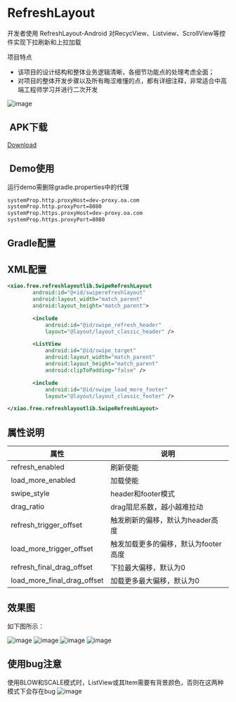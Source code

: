 # RefreshLayout

开发者使用 RefreshLayout-Android 对RecycView、Listview、ScrollView等控件实现下拉刷新和上拉加载

项目特点
* 该项目的设计结构和整体业务逻辑清晰，各细节功能点的处理考虑全面；
* 对项目的整体开发步骤以及所有晦涩难懂的点，都有详细注释，非常适合中高端工程师学习并进行二次开发

![image](https://github.com/linuxjava/RefreshLayout/raw/master/gif/note.png)

##  APK下载
[Download](https://github.com/linuxjava/RefreshLayout/raw/master/apk/app-debug.apk)
##  Demo使用
运行demo需删除gradle.properties中的代理
```xml
systemProp.http.proxyHost=dev-proxy.oa.com
systemProp.http.proxyPort=8080
systemProp.https.proxyHost=dev-proxy.oa.com
systemProp.https.proxyPort=8080
```
## Gradle配置

## XML配置
```xml
<xiao.free.refreshlayoutlib.SwipeRefreshLayout
        android:id="@+id/swiperefreshlayout"
        android:layout_width="match_parent"
        android:layout_height="match_parent">

        <include
            android:id="@id/swipe_refresh_header"
            layout="@layout/layout_classic_header" />

        <ListView
            android:id="@id/swipe_target"
            android:layout_width="match_parent"
            android:layout_height="match_parent"
            android:clipToPadding="false" />

        <include
            android:id="@id/swipe_load_more_footer"
            layout="@layout/layout_classic_footer" />

</xiao.free.refreshlayoutlib.SwipeRefreshLayout>
```
## 属性说明
|属性|说明|
|----|-----
|refresh_enabled|刷新使能
|load_more_enabled|加载使能
|swipe_style|header和footer模式
|drag_ratio|drag阻尼系数，越小越难拉动
|refresh_trigger_offset|触发刷新的偏移，默认为header高度
|load_more_trigger_offset|触发加载更多的偏移，默认为footer高度
|refresh_final_drag_offset|下拉最大偏移，默认为0
|load_more_final_drag_offset|加载更多最大偏移，默认为0

## 效果图
如下图所示：

![image](https://github.com/linuxjava/RefreshLayout/raw/master/gif/1.gif)
![image](https://github.com/linuxjava/RefreshLayout/raw/master/gif/2.gif)
![image](https://github.com/linuxjava/RefreshLayout/raw/master/gif/3.gif)
![image](https://github.com/linuxjava/RefreshLayout/raw/master/gif/4.gif)

## 使用bug注意
使用BLOW和SCALE模式时，ListView或其Item需要有背景颜色，否则在这两种模式下会存在bug
![image](https://github.com/linuxjava/RefreshLayout/raw/master/gif/error.gif)
